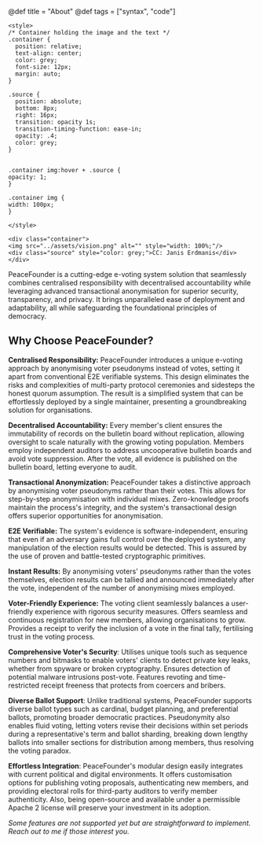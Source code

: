 @def title = "About"
@def tags = ["syntax", "code"]


~~~
<style>
/* Container holding the image and the text */
.container {
  position: relative;
  text-align: center;
  color: grey;
  font-size: 12px;
  margin: auto;
}

.source {
  position: absolute;
  bottom: 8px;
  right: 16px;
  transition: opacity 1s;
  transition-timing-function: ease-in;
  opacity: .4;
  color: grey;
}


.container img:hover + .source {
opacity: 1;
}

.container img {
width: 100px;
}

</style>
~~~



~~~
<div class="container">
<img src="../assets/vision.png" alt="" style="width: 100%;"/>
<div class="source" style="color: grey;">CC: Janis Erdmanis</div>
</div>
~~~

PeaceFounder is a cutting-edge e-voting system solution that seamlessly combines centralised responsibility with decentralised accountability while leveraging advanced transactional anonymisation for superior security, transparency, and privacy. It brings unparalleled ease of deployment and adaptability, all while safeguarding the foundational principles of democracy.

## Why Choose PeaceFounder?

**Centralised Responsibility:** PeaceFounder introduces a unique e-voting approach by anonymising voter pseudonyms instead of votes, setting it apart from conventional E2E verifiable systems. This design eliminates the risks and complexities of multi-party protocol ceremonies and sidesteps the honest quorum assumption. The result is a simplified system that can be effortlessly deployed by a single maintainer, presenting a groundbreaking solution for organisations.

**Decentralised Accountability:** Every member's client ensures the immutability of records on the bulletin board without replication, allowing oversight to scale naturally with the growing voting population. Members employ independent auditors to address uncooperative bulletin boards and avoid vote suppression. After the vote, all evidence is published on the bulletin board, letting everyone to audit.

**Transactional Anonymization:** PeaceFounder takes a distinctive approach by anonymising voter pseudonyms rather than their votes. This allows for step-by-step anonymisation with individual mixes. Zero-knowledge proofs maintain the process's integrity, and the system's transactional design offers superior opportunities for anonymisation. 

**E2E Verifiable:** The system's evidence is software-independent, ensuring that even if an adversary gains full control over the deployed system, any manipulation of the election results would be detected. This is assured by the use of proven and battle-tested cryptographic primitives. 

**Instant Results:** By anonymising voters' pseudonyms rather than the votes themselves, election results can be tallied and announced immediately after the vote, independent of the number of anonymising mixes employed.

**Voter-Friendly Experience:** The voting client seamlessly balances a user-friendly experience with rigorous security measures. Offers seamless and continuous registration for new members, allowing organisations to grow. Provides a receipt to verify the inclusion of a vote in the final tally, fertilising trust in the voting process.

**Comprehensive Voter's Security**: Utilises unique tools such as sequence numbers and bitmasks to enable voters' clients to detect private key leaks, whether from spyware or broken cryptography. Ensures detection of potential malware intrusions post-vote. Features revoting and time-restricted receipt freeness that protects from coercers and bribers. 

**Diverse Ballot Support**: Unlike traditional systems, PeaceFounder supports diverse ballot types such as cardinal, budget planning, and preferential ballots, promoting broader democratic practices. Pseudonymity also enables fluid voting, letting voters revise their decisions within set periods during a representative's term and ballot sharding, breaking down lengthy ballots into smaller sections for distribution among members, thus resolving the voting paradox.

**Effortless Integration**: PeaceFounder's modular design easily integrates with current political and digital environments. It offers customisation options for publishing voting proposals, authenticating new members, and providing electoral rolls for third-party auditors to verify member authenticity. Also, being open-source and available under a permissible Apache 2 license will preserve your investment in its adoption.

*Some features are not supported yet but are straightforward to implement. Reach out to me if those interest you.*







